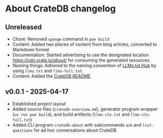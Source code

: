 # About CrateDB changelog

## Unreleased
- Chore: Removed `sponge` command in `poe build`
- Content: Added two pieces of content from blog articles, converted to Markdown format
- Documentation: Started advertising to use the designated location
  https://cdn.crate.io/about/ for consuming the generated resources
- Naming things: Adhered to the naming convention of [LLMs.txt Hub]
  by using `llms.txt` and `llms-full.txt`.
- Content: Added the [CrateDB README]

## v0.0.1 - 2025-04-17
- Established project layout
- Added source files (`cratedb-overview.md`), generator program wrapper
  (`uv run poe build`), and build artifacts (`llms-ctx.txt` and `llms-ctx-full.txt`)
- Added CLI program `cratedb-about` with subcommands `ask` and `list-questions`
  for ad hoc conversations about CrateDB


[CrateDB README]: https://github.com/crate/crate/blob/master/README.rst
[LLMs.txt Hub]: https://llmtxt.dev/hub
